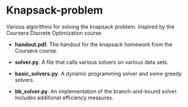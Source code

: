 # Knapsack-problem
Various algorithms for solving the knapsack problem. Inspired by the Coursera Discrete Optimization course.

* __handout.pdf__. The handout for the knapsack homework from the Coursera course.

* __solver.py__. A file that calls various solvers on various data sets.

* __basic_solvers.py__. A dynamic programming solver and some greedy solvers.

* __bb_solver.py__. An implementation of the branch-and-bound solver. Includes additional efficiency measures.
